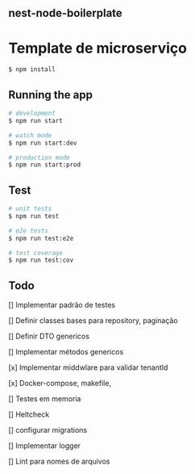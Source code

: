 ## nest-node-boilerplate

# Template de microserviço

```bash
$ npm install
```

## Running the app

```bash
# development
$ npm run start

# watch mode
$ npm run start:dev

# production mode
$ npm run start:prod
```

## Test

```bash
# unit tests
$ npm run test

# e2e tests
$ npm run test:e2e

# test coverage
$ npm run test:cov
```

## Todo

[] Implementar padrão de testes

[] Definir classes bases para repository, paginação

[] Definir DTO genericos

[] Implementar métodos genericos

[x] Implementar middwlare para validar tenantId

[x] Docker-compose, makefile,

[] Testes em memoria

[] Heltcheck

[] configurar migrations

[] Implementar logger

[] Lint para nomes de arquivos
